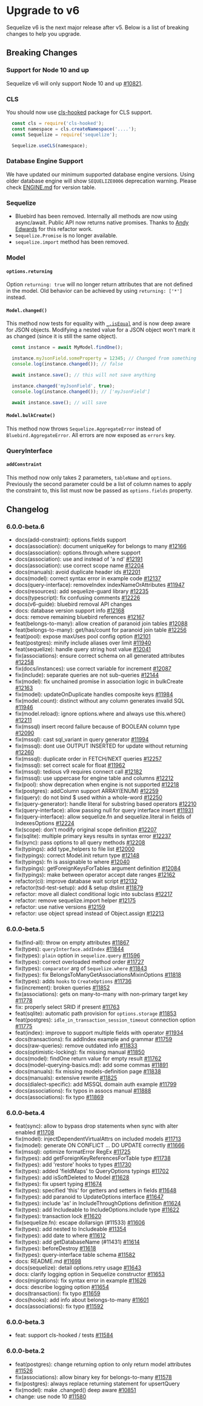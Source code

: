 # Upgrade to v6

Sequelize v6 is the next major release after v5. Below is a list of breaking changes to help you upgrade.

## Breaking Changes

### Support for Node 10 and up

Sequelize v6 will only support Node 10 and up [#10821](https://github.com/sequelize/sequelize/issues/10821).

### CLS

You should now use [cls-hooked](https://github.com/Jeff-Lewis/cls-hooked) package for CLS support.

```js
  const cls = require('cls-hooked');
  const namespace = cls.createNamespace('....');
  const Sequelize = require('sequelize');

  Sequelize.useCLS(namespace);
```

### Database Engine Support

We have updated our minimum supported database engine versions. Using older database engine will show `SEQUELIZE0006` deprecation warning. Please check [ENGINE.md](https://github.com/sequelize/sequelize/blob/master/ENGINE.md) for version table.

### Sequelize

- Bluebird has been removed. Internally all methods are now using async/await. Public API now returns native promises. Thanks to [Andy Edwards](https://github.com/jedwards1211) for this refactor work.
- `Sequelize.Promise` is no longer available.
- `sequelize.import` method has been removed.

### Model

#### `options.returning`

Option `returning: true` will no longer return attributes that are not defined in the model. Old behavior can be achieved by using `returning: ['*']` instead.

#### `Model.changed()`

This method now tests for equality with [`_.isEqual`](https://lodash.com/docs/4.17.15#isEqual) and is now deep aware for JSON objects. Modifying a nested value for a JSON object won't mark it as changed (since it is still the same object).

```js
  const instance = await MyModel.findOne();

  instance.myJsonField.someProperty = 12345; // Changed from something else to 12345
  console.log(instance.changed()); // false

  await instance.save(); // this will not save anything

  instance.changed('myJsonField', true);
  console.log(instance.changed()); // ['myJsonField']

  await instance.save(); // will save
```

#### `Model.bulkCreate()`

This method now throws `Sequelize.AggregateError` instead of `Bluebird.AggregateError`. All errors are now exposed as `errors` key.

### QueryInterface

#### `addConstraint`

This method now only takes 2 parameters, `tableName` and `options`. Previously the second parameter could be a list of column names to apply the constraint to, this list must now be passed as `options.fields` property.

## Changelog

### 6.0.0-beta.6

- docs(add-constraint): options.fields support
- docs(association): document uniqueKey for belongs to many [#12166](https://github.com/sequelize/sequelize/pull/12166)
- docs(association): options.through.where support
- docs(association): use and instead of 'a nd' [#12191](https://github.com/sequelize/sequelize/pull/12191)
- docs(association): use correct scope name [#12204](https://github.com/sequelize/sequelize/pull/12204)
- docs(manuals): avoid duplicate header ids [#12201](https://github.com/sequelize/sequelize/pull/12201)
- docs(model): correct syntax error in example code [#12137](https://github.com/sequelize/sequelize/pull/12137)
- docs(query-interface): removeIndex indexNameOrAttributes [#11947](https://github.com/sequelize/sequelize/pull/11947)
- docs(resources): add sequelize-guard library [#12235](https://github.com/sequelize/sequelize/pull/12235)
- docs(typescript): fix confusing comments [#12226](https://github.com/sequelize/sequelize/pull/12226)
- docs(v6-guide): bluebird removal API changes
- docs: database version support info [#12168](https://github.com/sequelize/sequelize/pull/12168)
- docs: remove remaining bluebird references [#12167](https://github.com/sequelize/sequelize/pull/12167)
- feat(belongs-to-many): allow creation of paranoid join tables [#12088](https://github.com/sequelize/sequelize/pull/12088)
- feat(belongs-to-many): get/has/count for paranoid join table [#12256](https://github.com/sequelize/sequelize/pull/12256)
- feat(pool): expose maxUses pool config option [#12101](https://github.com/sequelize/sequelize/pull/12101)
- feat(postgres): minify include aliases over limit [#11940](https://github.com/sequelize/sequelize/pull/11940)
- feat(sequelize): handle query string host value [#12041](https://github.com/sequelize/sequelize/pull/12041)
- fix(associations): ensure correct schema on all generated attributes [#12258](https://github.com/sequelize/sequelize/pull/12258)
- fix(docs/instances): use correct variable for increment [#12087](https://github.com/sequelize/sequelize/pull/12087)
- fix(include): separate queries are not sub-queries [#12144](https://github.com/sequelize/sequelize/pull/12144)
- fix(model): fix unchained promise in association logic in bulkCreate [#12163](https://github.com/sequelize/sequelize/pull/12163)
- fix(model): updateOnDuplicate handles composite keys [#11984](https://github.com/sequelize/sequelize/pull/11984)
- fix(model.count): distinct without any column generates invalid SQL [#11946](https://github.com/sequelize/sequelize/pull/11946)
- fix(model.reload): ignore options.where and always use this.where() [#12211](https://github.com/sequelize/sequelize/pull/12211)
- fix(mssql) insert record failure because of BOOLEAN column type [#12090](https://github.com/sequelize/sequelize/pull/12090)
- fix(mssql): cast sql_variant in query generator [#11994](https://github.com/sequelize/sequelize/pull/11994)
- fix(mssql): dont use OUTPUT INSERTED for update without returning [#12260](https://github.com/sequelize/sequelize/pull/12260)
- fix(mssql): duplicate order in FETCH/NEXT queries [#12257](https://github.com/sequelize/sequelize/pull/12257)
- fix(mssql): set correct scale for float [#11962](https://github.com/sequelize/sequelize/pull/11962)
- fix(mssql): tedious v9 requires connect call [#12182](https://github.com/sequelize/sequelize/pull/12182)
- fix(mssql): use uppercase for engine table and columns [#12212](https://github.com/sequelize/sequelize/pull/12212)
- fix(pool): show deprecation when engine is not supported [#12218](https://github.com/sequelize/sequelize/pull/12218)
- fix(postgres): addColumn support ARRAY(ENUM) [#12259](https://github.com/sequelize/sequelize/pull/12259)
- fix(query): do not bind $ used within a whole-word  [#12250](https://github.com/sequelize/sequelize/pull/12250)
- fix(query-generator): handle literal for substring based operators [#12210](https://github.com/sequelize/sequelize/pull/12210)
- fix(query-interface): allow passing null for query interface insert [#11931](https://github.com/sequelize/sequelize/pull/11931)
- fix(query-interface): allow sequelize.fn and sequelize.literal in fields of IndexesOptions [#12224](https://github.com/sequelize/sequelize/pull/12224)
- fix(scope): don't modify original scope definition [#12207](https://github.com/sequelize/sequelize/pull/12207)
- fix(sqlite): multiple primary keys results in syntax error [#12237](https://github.com/sequelize/sequelize/pull/12237)
- fix(sync): pass options to all query methods [#12208](https://github.com/sequelize/sequelize/pull/12208)
- fix(typings): add type_helpers to file list [#12000](https://github.com/sequelize/sequelize/pull/12000)
- fix(typings): correct Model.init return type [#12148](https://github.com/sequelize/sequelize/pull/12148)
- fix(typings): fn is assignable to where [#12040](https://github.com/sequelize/sequelize/pull/12040)
- fix(typings): getForeignKeysForTables argument definition [#12084](https://github.com/sequelize/sequelize/pull/12084)
- fix(typings): make between operator accept date ranges [#12162](https://github.com/sequelize/sequelize/pull/12162)
- refactor(ci): improve database wait script [#12132](https://github.com/sequelize/sequelize/pull/12132)
- refactor(tsd-test-setup): add & setup dtslint [#11879](https://github.com/sequelize/sequelize/pull/11879)
- refactor: move all dialect conditional logic into subclass [#12217](https://github.com/sequelize/sequelize/pull/12217)
- refactor: remove sequelize.import helper [#12175](https://github.com/sequelize/sequelize/pull/12175)
- refactor: use native versions [#12159](https://github.com/sequelize/sequelize/pull/12159)
- refactor: use object spread instead of Object.assign [#12213](https://github.com/sequelize/sequelize/pull/12213)

### 6.0.0-beta.5

- fix(find-all): throw on empty attributes [#11867](https://github.com/sequelize/sequelize/pull/11867)
- fix(types): `queryInterface.addIndex` [#11844](https://github.com/sequelize/sequelize/pull/11844)
- fix(types): `plain` option in `sequelize.query` [#11596](https://github.com/sequelize/sequelize/pull/11596)
- fix(types): correct overloaded method order [#11727](https://github.com/sequelize/sequelize/pull/11727)
- fix(types): `comparator` arg of `Sequelize.where` [#11843](https://github.com/sequelize/sequelize/pull/11843)
- fix(types): fix BelongsToManyGetAssociationsMixinOptions [#11818](https://github.com/sequelize/sequelize/pull/11818)
- fix(types): adds `hooks` to `CreateOptions` [#11736](https://github.com/sequelize/sequelize/pull/11736)
- fix(increment): broken queries [#11852](https://github.com/sequelize/sequelize/pull/11852)
- fix(associations): gets on many-to-many with non-primary target key [#11778](https://github.com/sequelize/sequelize11778/pull/)
- fix: properly select SRID if present [#11763](https://github.com/sequelize/sequelize/pull/11763)
- feat(sqlite): automatic path provision for `options.storage` [#11853](https://github.com/sequelize/sequelize/pull/11853)
- feat(postgres): `idle_in_transaction_session_timeout` connection option [#11775](https://github.com/sequelize/sequelize11775/pull/)
- feat(index): improve to support multiple fields with operator [#11934](https://github.com/sequelize/sequelize/pull/11934)
- docs(transactions): fix addIndex example and grammar [#11759](https://github.com/sequelize/sequelize/pull/11759)
- docs(raw-queries): remove outdated info [#11833](https://github.com/sequelize/sequelize/pull/11833)
- docs(optimistic-locking): fix missing manual [#11850](https://github.com/sequelize/sequelize/pull/11850)
- docs(model): findOne return value for empty result [#11762](https://github.com/sequelize/sequelize/pull/11762)
- docs(model-querying-basics.md): add some commas [#11891](https://github.com/sequelize/sequelize/pull/11891)
- docs(manuals): fix missing models-definition page [#11838](https://github.com/sequelize/sequelize/pull/11838)
- docs(manuals): extensive rewrite [#11825](https://github.com/sequelize/sequelize/pull/11825)
- docs(dialect-specific): add MSSQL domain auth example [#11799](https://github.com/sequelize/sequelize/pull/11799)
- docs(associations): fix typos in assocs manual [#11888](https://github.com/sequelize/sequelize/pull/11888)
- docs(associations): fix typo [#11869](https://github.com/sequelize/sequelize/pull/11869)

### 6.0.0-beta.4

- feat(sync): allow to bypass drop statements when sync with alter enabled [#11708](https://github.com/sequelize/sequelize/pull/11708)
- fix(model): injectDependentVirtualAttrs on included models [#11713](https://github.com/sequelize/sequelize/pull/11713)
- fix(model): generate ON CONFLICT ... DO UPDATE correctly [#11666](https://github.com/sequelize/sequelize/pull/11666)
- fix(mssql): optimize formatError RegEx [#11725](https://github.com/sequelize/sequelize/pull/11725)
- fix(types): add getForeignKeyReferencesForTable type [#11738](https://github.com/sequelize/sequelize/pull/11738)
- fix(types): add 'restore' hooks to types [#11730](https://github.com/sequelize/sequelize/pull/11730)
- fix(types): added 'fieldMaps' to QueryOptions typings [#11702](https://github.com/sequelize/sequelize/pull/11702)
- fix(types): add isSoftDeleted to Model [#11628](https://github.com/sequelize/sequelize/pull/11628)
- fix(types): fix upsert typing [#11674](https://github.com/sequelize/sequelize/pull/11674)
- fix(types): specified 'this' for getters and setters in fields [#11648](https://github.com/sequelize/sequelize/pull/11648)
- fix(types): add paranoid to UpdateOptions interface [#11647](https://github.com/sequelize/sequelize/pull/11647)
- fix(types): include 'as' in IncludeThroughOptions definition [#11624](https://github.com/sequelize/sequelize/pull/11624)
- fix(types): add Includeable to IncludeOptions.include type [#11622](https://github.com/sequelize/sequelize/pull/11622)
- fix(types): transaction lock [#11620](https://github.com/sequelize/sequelize/pull/11620)
- fix(sequelize.fn): escape dollarsign (#11533) [#11606](https://github.com/sequelize/sequelize/pull/11606)
- fix(types): add nested to Includeable [#11354](https://github.com/sequelize/sequelize/pull/11354)
- fix(types): add date to where [#11612](https://github.com/sequelize/sequelize/pull/11612)
- fix(types): add getDatabaseName (#11431) [#11614](https://github.com/sequelize/sequelize/pull/11614)
- fix(types): beforeDestroy [#11618](https://github.com/sequelize/sequelize/pull/11618)
- fix(types): query-interface table schema [#11582](https://github.com/sequelize/sequelize/pull/11582)
- docs: README.md [#11698](https://github.com/sequelize/sequelize/pull/11698)
- docs(sequelize): detail options.retry usage [#11643](https://github.com/sequelize/sequelize/pull/11643)
- docs: clarify logging option in Sequelize constructor [#11653](https://github.com/sequelize/sequelize/pull/11653)
- docs(migrations): fix syntax error in example [#11626](https://github.com/sequelize/sequelize/pull/11626)
- docs: describe logging option [#11654](https://github.com/sequelize/sequelize/pull/11654)
- docs(transaction): fix typo [#11659](https://github.com/sequelize/sequelize/pull/11659)
- docs(hooks): add info about belongs-to-many [#11601](https://github.com/sequelize/sequelize/pull/11601)
- docs(associations): fix typo [#11592](https://github.com/sequelize/sequelize/pull/11592)

### 6.0.0-beta.3

- feat: support cls-hooked / tests [#11584](https://github.com/sequelize/sequelize/pull/11584)

### 6.0.0-beta.2

- feat(postgres): change returning option to only return model attributes [#11526](https://github.com/sequelize/sequelize/pull/11526)
- fix(associations): allow binary key for belongs-to-many [#11578](https://github.com/sequelize/sequelize/pull/11578)
- fix(postgres): always replace returning statement for upsertQuery
- fix(model): make .changed() deep aware [#10851](https://github.com/sequelize/sequelize/pull/10851)
- change: use node 10 [#11580](https://github.com/sequelize/sequelize/pull/11580)
